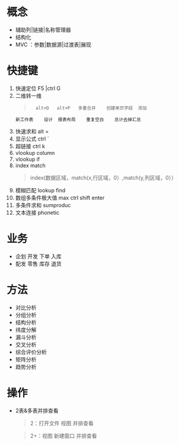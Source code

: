 #	概念
+	辅助列|链接|名称管理器
+	结构化
+	MVC	：参数|数据源|过渡表|展现

#	快捷键
1.	快速定位 F5 |ctrl G
2.	二维转一维 
	>		alt+D	alt+P	多重合并	创建单页字段	添加 
		新工作表	设计	报表布局	重复空白	总计去掉汇总
3.	快速求和	alt =
4.	显示公式	ctrl `
5.	超链接	ctrl k
6.	vlookup column
7.	vlookup	 if
8.	index match
	>	index(数据区域，match(x,行区域，0）,match(y,列区域，0））
9.	模糊匹配	lookup find 
10.	数组多条件极大值	max ctrl shift enter
11.	多条件求和 sumproduc
12.	文本连接	phonetic

#	业务
+	企划	开发	下单	入库
+	配发	零售	库存	退货

#	方法
+	对比分析
+	分组分析
+	结构分析
+	纬度分解
+	 漏斗分析
+	交叉分析
+	综合评价分析
+	矩阵分析
+	趋势分析

#	操作
+	2表&多表并排查看
	>	2：打开文件 视图	并排查看

	>	2+：视图	新建窗口	并排查看